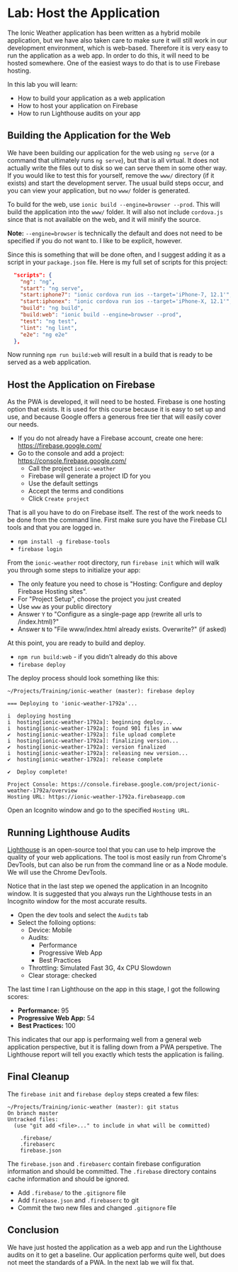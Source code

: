 # Lab: Host the Application

The Ionic Weather application has been written as a hybrid mobile application, but we have also taken care to make sure it will still work in our development environment, which is web-based. Therefore it is very easy to run the application as a web app. In order to do this, it will need to be hosted somewhere. One of the easiest ways to do that is to use Firebase hosting. 

In this lab you will learn: 

* How to build your application as a web application
* How to host your application on Firebase
* How to run Lighthouse audits on your app

## Building the Application for the Web

We have been building our application for the web using `ng serve` (or a command that ultimately runs `ng serve`), but that is all virtual. It does not actually write the files out to disk so we can serve them in some other way. If you would like to test this for yourself, remove the `www/` directory (if it exists) and start the development server. The usual build steps occur, and you can view your application, but no `www/` folder is generated.

To build for the web, use `ionic build --engine=browser --prod`. This will build the application into the `www/` folder. It will also not include `cordova.js` since that is not available on the web, and it will minify the source.

**Note:** `--engine=browser` is technically the default and does not need to be specified if you do not want to. I like to be explicit, however.

Since this is something that will be done often, and I suggest adding it as a script in your `package.json` file. Here is my full set of scripts for this project:


```JSON
  "scripts": {
    "ng": "ng",
    "start": "ng serve",
    "start:iphone7": "ionic cordova run ios --target='iPhone-7, 12.1'",
    "start:iphonex": "ionic cordova run ios --target='iPhone-X, 12.1'",
    "build": "ng build",
    "build:web": "ionic build --engine=browser --prod",
    "test": "ng test",
    "lint": "ng lint",
    "e2e": "ng e2e"
  },
```

Now running `npm run build:web` will result in a build that is ready to be served as a web application.

## Host the Application on Firebase

As the PWA is developed, it will need to be hosted. Firebase is one hosting option that exists. It is used for this course because it is easy to set up and use, and because Google offers a generous free tier that will easily cover our needs.

* If you do not already have a Firebase account, create one here: https://firebase.google.com/
* Go to the console and add a project: https://console.firebase.google.com/
   * Call the project `ionic-weather`
   * Firebase will generate a project ID for you
   * Use the default settings
   * Accept the terms and conditions
   * Click `Create project`

That is all you have to do on Firebase itself. The rest of the work needs to be done from the command line. First make sure you have the Firebase CLI tools and that you are logged in.

* `npm install -g firebase-tools`
* `firebase login`

From the `ionic-weather` root directory, run `firebase init` which will walk you through some steps to initialize your app:

* The only feature you need to chose is "Hosting: Configure and deploy Firebase Hosting sites".
* For "Project Setup", choose the project you just created
* Use `www` as your public directory
* Answer `Y` to "Configure as a single-page app (rewrite all urls to /index.html)?"
* Answer `N` to "File www/index.html already exists. Overwrite?" (if asked)

At this point, you are ready to build and deploy.

* `npm run build:web` - if you didn't already do this above
* `firebase deploy`

The deploy process should look something like this:

```
~/Projects/Training/ionic-weather (master): firebase deploy

=== Deploying to 'ionic-weather-1792a'...

i  deploying hosting
i  hosting[ionic-weather-1792a]: beginning deploy...
i  hosting[ionic-weather-1792a]: found 901 files in www
✔  hosting[ionic-weather-1792a]: file upload complete
i  hosting[ionic-weather-1792a]: finalizing version...
✔  hosting[ionic-weather-1792a]: version finalized
i  hosting[ionic-weather-1792a]: releasing new version...
✔  hosting[ionic-weather-1792a]: release complete

✔  Deploy complete!

Project Console: https://console.firebase.google.com/project/ionic-weather-1792a/overview
Hosting URL: https://ionic-weather-1792a.firebaseapp.com
```

Open an Icognito window and go to the specified `Hosting URL`.

## Running Lighthouse Audits

<a href="https://developers.google.com/web/tools/lighthouse/" target="_blank">Lighthouse</a> is an open-source tool that you can use to help improve the quality of your web applications. The tool is most easily run from Chrome's DevTools, but can also be run from the command line or as a Node module. We will use the Chrome DevTools.

Notice that in the last step we opened the application in an Incognito window. It is suggested that you always run the Lighthouse tests in an Incognito window for the most accurate results.

* Open the dev tools and select the `Audits` tab
* Select the folloing options:
   * Device: Mobile
   * Audits:
      * Performance
      * Progressive Web App
      * Best Practices
   * Throttling: Simulated Fast 3G, 4x CPU Slowdown
   * Clear storage: checked

The last time I ran Lighthouse on the app in this stage, I got the following scores:

* **Performance:** 95
* **Progressive Web App:** 54
* **Best Practices:** 100

This indicates that our app is performaing well from a general web application perspective, but it is falling down from a PWA perspetive. The Lighthouse report will tell you exactly which tests the application is failing.

## Final Cleanup

The `firebase init` and `firebase deploy` steps created a few files:

```
~/Projects/Training/ionic-weather (master): git status
On branch master
Untracked files:
  (use "git add <file>..." to include in what will be committed)

	.firebase/
	.firebaserc
	firebase.json
```

The `firebase.json` and `.firebaserc` contain firebase configuration information and should be committed. The `.firebase` directory contains cache information and should be ignored.

* Add `.firebase/` to the `.gitignore` file
* Add `firebase.json` and `.firebaserc` to git
* Commit the two new files and changed `.gitignore` file

## Conclusion

We have just hosted the application as a web app and run the Lighthouse audits on it to get a baseline. Our application performs quite well, but does not meet the standards of a PWA. In the next lab we will fix that.